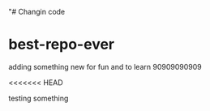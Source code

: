 "# Changin code
# best-repo-ever

adding something new for fun and to learn 90909090909

<<<<<<< HEAD

testing something


